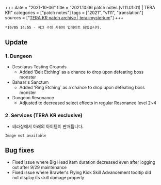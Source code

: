 +++
date = "2021-10-06"
title = "2021.10.06 patch notes (v111.01.01) | TERA KR"
categories = ["patch notes"]
tags = ["2021", "v111", "translation"]
sources = ["[TERA KR patch archive | tera-mysterium](/ko/patch/2021/v111-01-01)"]
+++

```
*10/05 14:55 - 버그 수정 사항이 업데이트 되었습니다.
```

## Update

### **1.** Dungeon
- Desolarus Testing Grounds
  - Added 'Belt Etching' as a chance to drop upon defeating boss monster
- Bahaar's Sanctum
  - Added 'Ring Etching' as a chance to drop upon defeating boss monster
- Dungeon Resonance
  - Adjusted to decreased select effects in regular Resonance level 2~4

### **2.** Services (TERA KR exclusive)
- 테라샵에서 아래의 아이템이 판매됩니다.

`Image not available`

## Bug fixes

- Fixed issue where Big Head item duration decreased even after logging out after 9/29 maintenance
- Fixed issue where Brawler's Flying Kick Skill Advancement tooltip did not display its skill damage properly
